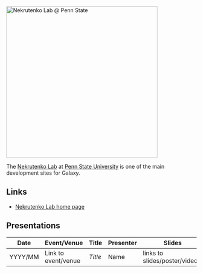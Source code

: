 <div class='center'>
<a href='http://www.bx.psu.edu/~anton/'><img src="/src/images/Logos/PennStateLogo.jpg" alt="Nekrutenko Lab @ Penn State" width="400" /></a>
</div>

The [Nekrutenko Lab](http://www.bx.psu.edu/~anton/) at [Penn State University](http://www.psu.edu/) is one of the main development sites for Galaxy.

## Links

* [Nekrutenko Lab home page](http://www.bx.psu.edu/~anton/)

## Presentations


| Date |  Event/Venue  |  Title  |  Presenter  |  Slides  | 
| ---- | ------------ | ------ | ---------- | ------- | 
| YYYY/MM |  Link to event/venue   |  *Title*  |  Name  |  links to slides/poster/video]]  | 
